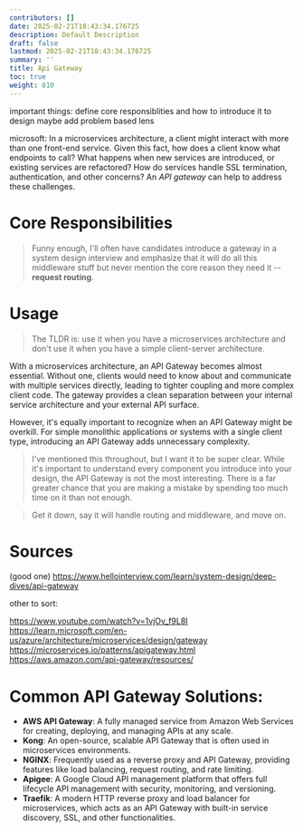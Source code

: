 ```yaml
---
contributors: []
date: 2025-02-21T18:43:34.176725
description: Default Description
draft: false
lastmod: 2025-02-21T18:43:34.176725
summary: ''
title: Api Gateway
toc: true
weight: 810
---
```


important things: define core responsiblities and how to introduce it to design
maybe add problem based lens

microsoft:
In a microservices architecture, a client might interact with more than one front-end service. Given this fact, how does a client know what endpoints to call? What happens when new services are introduced, or existing services are refactored? How do services handle SSL termination, authentication, and other concerns? An *API gateway* can help to address these challenges.

# Core Responsibilities

 > 
 > Funny enough, I'll often have candidates introduce a gateway in a system design interview and emphasize that it will do all this middleware stuff but never mention the core reason they need it -- **request routing**.

# Usage

 > 
 > The TLDR is: use it when you have a microservices architecture and don't use it when you have a simple client-server architecture.

With a microservices architecture, an API Gateway becomes almost essential. Without one, clients would need to know about and communicate with multiple services directly, leading to tighter coupling and more complex client code. The gateway provides a clean separation between your internal service architecture and your external API surface.

However, it's equally important to recognize when an API Gateway might be overkill. For simple monolithic applications or systems with a single client type, introducing an API Gateway adds unnecessary complexity.

 > 
 > I've mentioned this throughout, but I want it to be super clear. While it's important to understand every component you introduce into your design, the API Gateway is not the most interesting. There is a far greater chance that you are making a mistake by spending too much time on it than not enough.

 > 
 > Get it down, say it will handle routing and middleware, and move on.

# Sources

(good one)
https://www.hellointerview.com/learn/system-design/deep-dives/api-gateway

other to sort:

https://www.youtube.com/watch?v=1vjOv_f9L8I
https://learn.microsoft.com/en-us/azure/architecture/microservices/design/gateway
https://microservices.io/patterns/apigateway.html
https://aws.amazon.com/api-gateway/resources/

# Common API Gateway Solutions:

* **AWS API Gateway**: A fully managed service from Amazon Web Services for creating, deploying, and managing APIs at any scale.
* **Kong**: An open-source, scalable API Gateway that is often used in microservices environments.
* **NGINX**: Frequently used as a reverse proxy and API Gateway, providing features like load balancing, request routing, and rate limiting.
* **Apigee**: A Google Cloud API management platform that offers full lifecycle API management with security, monitoring, and versioning.
* **Traefik**: A modern HTTP reverse proxy and load balancer for microservices, which acts as an API Gateway with built-in service discovery, SSL, and other functionalities.

